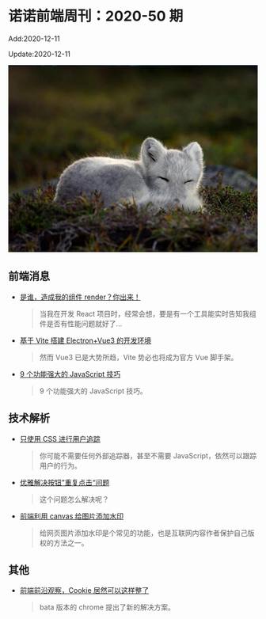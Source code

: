 <!--
 * @Description: 2020-50
 * @Author: zoeblow
 * @Email: wangfuyuan@nnuo.com
 * @Date: 2020-07-17 19:10:50
 * @LastEditors: zoeblow
 * @LastEditTime: 2020-12-11 14:13:02
 * @FilePath: \nuofe-weekly\2020\weekly-50.md
 -->

# 诺诺前端周刊：2020-50 期

Add:2020-12-11

Update:2020-12-11

![202050](../images/2020/202050.jpg)

## 前端消息

- [是谁，造成我的组件 render？你出来！](https://segmentfault.com/a/1190000023031115)

  > 当我在开发 React 项目时，经常会想，要是有一个工具能实时告知我组件是否有性能问题就好了...

- [基于 Vite 搭建 Electron+Vue3 的开发环境](https://mp.weixin.qq.com/s/jXoU2XvtDQ-t9YChBijuCQ)

  > 然而 Vue3 已是大势所趋，Vite 势必也将成为官方 Vue 脚手架。

- [9 个功能强大的 JavaScript 技巧](https://www.html.cn/web/javascript/14872.html)

  > 9 个功能强大的 JavaScript 技巧。

## 技术解析

- [只使用 CSS 进行用户追踪](https://mp.weixin.qq.com/s/kJG6Kpf2AXqv_wNAp55EPw)

  > 你可能不需要任何外部追踪器，甚至不需要 JavaScript，依然可以跟踪用户的行为。

- [优雅解决按钮”重复点击“问题](https://mp.weixin.qq.com/s/3t9hxrICCLs4gQtptIyueg)

  > 这个问题怎么解决呢？

- [前端利用 canvas 给图片添加水印](https://mp.weixin.qq.com/s/O_zKQviNcW4c4Uz2zfqAhg)

  > 给网页图片添加水印是个常见的功能，也是互联网内容作者保护自己版权的方法之一。

## 其他

- [前端前沿观察，Cookie 居然可以这样整了](https://mp.weixin.qq.com/s/Qzlv57p6E4QT_Gk2ZeaLNA)

  > bata 版本的 chrome 提出了新的解决方案。
